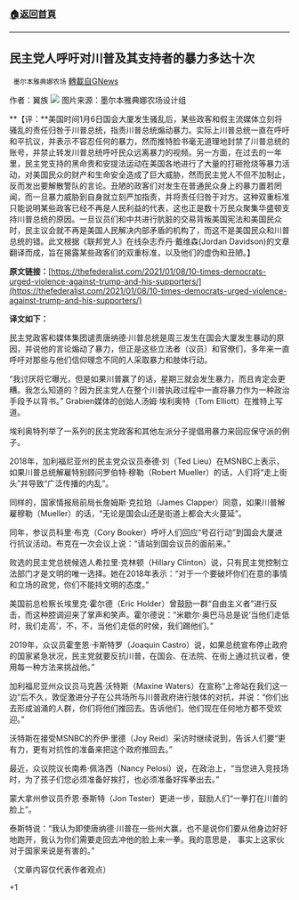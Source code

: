 ###  [:house:返回首頁](https://github.com/ourhimalayas/txt)
---

## 民主党人呼吁对川普及其支持者的暴力多达十次
` 墨尔本雅典娜农场` [轉載自GNews](https://gnews.org/zh-hans/731008/)

作者：翼族
![]()![](https://gnews.org/wp-content/uploads/2021/01/a-1.jpg)
图片来源：墨尔本雅典娜农场设计组

**【评：**美国时间1月6日国会大厦发生骚乱后，某些政客和假主流媒体立刻将骚乱的责任归咎于川普总统，指责川普总统煽动暴力。实际上川普总统一直在呼吁和平抗议，并表示不容忍任何的暴力，然而推特脸书毫无道理地封禁了川普总统的账号，并禁止转发川普总统呼吁民众远离暴力的视频。另一方面，在过去的一年里，民主党支持的黑命贵和安提法运动在美国各地进行了大量的打砸抢烧等暴力活动，对美国民众的财产和生命安全造成了巨大威胁，然而民主党人不但不加制止，反而发出要解散警队的言论。丑陋的政客们对发生在普通民众身上的暴力置若罔闻，而一旦暴力威胁到自身就立刻严加指责，并将责任归咎于对方。这种双重标准只能说明某些政客已经不再是人民利益的代表，这也正是数十万民众聚集华盛顿支持川普总统的原因。一旦议员们和中共进行肮脏的交易背叛美国宪法和美国民众时，民主议会就不再是美国人民解决内部矛盾的机构了，而这不是美国民众和川普总统的错。此文根据《联邦党人》在线杂志乔丹·戴维森(Jordan Davidson)的文章翻译而成，旨在揭露某些政客们的双重标准，以及他们的虚伪和丑陋。】

**原文链接：**[https://thefederalist.com/2021/01/08/10-times-democrats-urged-violence-against-trump-and-his-supporters/](https://thefederalist.com/2021/01/08/10-times-democrats-urged-violence-against-trump-and-his-supporters/)

**译文如下：**

民主党政客和媒体集团谴责唐纳德·川普总统是周三发生在国会大厦发生暴动的原因，并说他的言论煽动了暴力，但正是这些立法者（议员）和官僚们，多年来一直呼吁对那些与他们信仰理念不同的人采取暴力和肢体行动。

“我讨厌将它曝光，但是如果川普赢了的话，星期三就会发生暴力，而且肯定会更糟。我怎么知道的？因为民主党人在整个川普执政过程中一直将暴力作为一种政治手段予以背书。” Grabien媒体的创始人汤姆·埃利奥特（Tom Elliott）在推特上写道。

埃利奥特列举了一系列的民主党政客和其他左派分子提倡用暴力来回应保守派的例子。

2018年，加利福尼亚州的民主党众议员泰德·刘（Ted Lieu）在MSNBC上表示，如果川普总统解雇特别顾问罗伯特·穆勒（Robert Mueller）的话，人们将“走上街头”并导致“广泛传播的内乱”。

同样的，国家情报局前局长詹姆斯·克拉珀（James Clapper）同意，如果川普解雇穆勒（Mueller）的话，“无论是国会山还是街道上都会大火蔓延”。

同年，参议员科里·布克（Cory Booker）呼吁人们回应“号召行动”到国会大厦进行抗议活动。布克在一次会议上说：“请站到国会议员的面前来。”

败选的民主党总统候选人希拉里·克林顿（Hillary Clinton）说，只有民主党控制立法部门才是文明的唯一选择。她在2018年表示：“对于一个要破坏你们在意的事情和立场的政党，你们不能持文明的态度。”

美国前总检察长埃里克·霍尔德（Eric Holder）曾鼓励一群“自由主义者”进行反击，而这种腔调迎来了掌声和笑声。霍尔德说：“米歇尔·奥巴马总是说‘当他们走低时，我们走高’，不，不，当他们走低的时侯，我们踢他们。”

2019年，众议员霍奎恩·卡斯特罗（Joaquin Castro）说，如果总统宣布停止政府的国家紧急状况，民主党就要反抗川普，在国会、在法院、在街上通过抗议者，使用每一种方法来挑战他。”

加利福尼亚州众议员马克茜·沃特斯（Maxine Waters）在宣称“上帝站在我们这一边”后不久，敦促激进分子在公共场所与川普政府进行肢体的对抗，并说：“你们出去形成汹涌的人群，你们将他们推回去。告诉他们，他们现在任何地方都不受欢迎。”

沃特斯在接受MSNBC的乔伊·里德（Joy Reid）采访时继续说到，告诉人们要“更有力，更有对抗性的准备来把这个政府推回去。”

最近，众议院议长南希·佩洛西（Nancy Pelosi）说，在政治上，“当您进入竞技场时，为了孩子们您必须准备好挨打，也必须准备好挥拳出去。”

蒙大拿州参议员乔恩·泰斯特（Jon Tester）更进一步，鼓励人们“一拳打在川普的脸上”。

泰斯特说：“我认为即使唐纳德·川普在一些州大赢，也不是说你们要从他身边好好地跑开，我认为你们需要走回去冲他的脸上来一拳。我的意思是， 事实上这家伙对于国家来说是有害的。”

（文章内容仅代表作者观点）

+1
